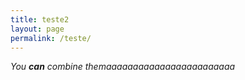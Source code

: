 ```yaml
---
title: teste2
layout: page
permalink: /teste/
---
```


*You **can** combine themaaaaaaaaaaaaaaaaaaaaaaaa*
